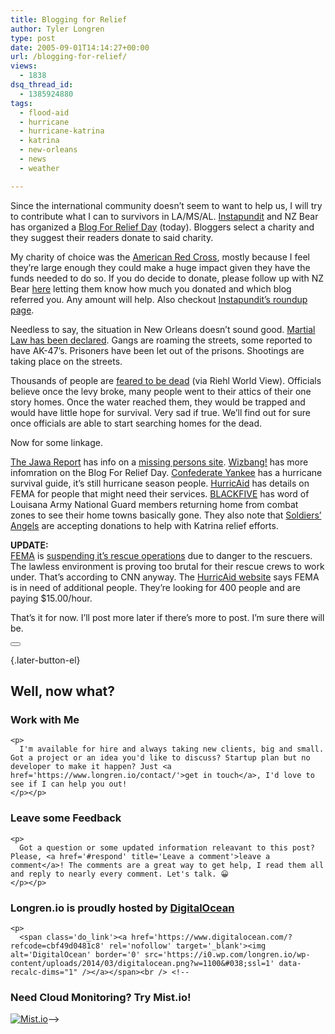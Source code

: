 ```yaml
---
title: Blogging for Relief
author: Tyler Longren
type: post
date: 2005-09-01T14:14:27+00:00
url: /blogging-for-relief/
views:
  - 1838
dsq_thread_id:
  - 1385924880
tags:
  - flood-aid
  - hurricane
  - hurricane-katrina
  - katrina
  - new-orleans
  - news
  - weather

---
```

Since the international community doesn&#8217;t seem to want to help us, I will try to contribute what I can to survivors in LA/MS/AL. [Instapundit][1] and NZ Bear has organized a [Blog For Relief Day][2] (today). Bloggers select a charity and they suggest their readers donate to said charity.

My charity of choice was the [American Red Cross][3], mostly because I feel they&#8217;re large enough they could make a huge impact given they have the funds needed to do so. If you do decide to donate, please follow up with NZ Bear [here][4] letting them know how much you donated and which blog referred you. Any amount will help. Also checkout [Instapundit&#8217;s roundup page][1].

Needless to say, the situation in New Orleans doesn&#8217;t sound good. [Martial Law has been declared][5]. Gangs are roaming the streets, some reported to have AK-47&#8217;s. Prisoners have been let out of the prisons. Shootings are taking place on the streets.

Thousands of people are [feared to be dead][6] (via Riehl World View). Officials believe once the levy broke, many people went to their attics of their one story homes. Once the water reached them, they would be trapped and would have little hope for survival. Very sad if true. We&#8217;ll find out for sure once officials are able to start searching homes for the dead.

Now for some linkage.

[The Jawa Report][7] has info on a [missing persons site][8]. [Wizbang!][9] has more infomration on the Blog For Relief Day. [Confederate Yankee][10] has a hurricane survival guide, it&#8217;s still hurricane season people. [HurricAid][11] has details on FEMA for people that might need their services. [BLACKFIVE][12] has word of Louisana Army National Guard members returning home from combat zones to see their home towns basically gone. They also note that [Soldiers&#8217; Angels][13] are accepting donations to help with Katrina relief efforts. 

**UPDATE:**  
[FEMA][14] is [suspending it&#8217;s rescue operations][15] due to danger to the rescuers. The lawless environment is proving too brutal for their rescue crews to work under. That&#8217;s according to CNN anyway. The [HurricAid website][16] says FEMA is in need of additional people. They&#8217;re looking for 400 people and are paying $15.00/hour.

That&#8217;s it for now. I&#8217;ll post more later if there&#8217;s more to post. I&#8217;m sure there will be. 

<div class="wpulike wpulike-default " >
  <div class="wp_ulike_general_class wp_ulike_is_not_liked">
    <button type="button"
					aria-label="Like Button"
					data-ulike-id="1989"
					data-ulike-nonce="e73e3870f8"
					data-ulike-type="likeThis"
					data-ulike-template="wpulike-default"
					data-ulike-display-likers="0"
					data-ulike-disable-pophover="0"
					class="wp_ulike_btn wp_ulike_put_image wp_likethis_1989"></button><span class="count-box"></span>
  </div>
</div>

[][17]{.later-button-el}

<div class='what-next'>
  <h2>
    Well, now what?
  </h2>
  
  <div class='hire'>
    <h3>
      Work with Me
    </h3>
    
    <p>
      I'm available for hire and always taking new clients, big and small. Got a project or an idea you'd like to discuss? Startup plan but no developer to make it happen? Just <a href='https://www.longren.io/contact/'>get in touch</a>, I'd love to see if I can help you out!
    </p></p>
  </div>
  
  <div class='hire'>
    <h3>
      Leave some Feedback
    </h3>
    
    <p>
      Got a question or some updated information releavant to this post? Please, <a href='#respond' title='Leave a comment'>leave a comment</a>! The comments are a great way to get help, I read them all and reply to nearly every comment. Let's talk. 😀
    </p></p>
  </div>
  
  <div class='now-what-bottom-ad'>
    <h3>
      Longren.io is proudly hosted by <a href='https://www.digitalocean.com/?refcode=cbf49d0481c8'>DigitalOcean</a>
    </h3>
    
    <p>
      <span class='do_link'><a href='https://www.digitalocean.com/?refcode=cbf49d0481c8' rel='nofollow' target='_blank'><img alt='DigitalOcean' border='0' src='https://i0.wp.com/longren.io/wp-content/uploads/2014/03/digitalocean.png?w=1100&#038;ssl=1' data-recalc-dims="1" /></a></span><br /> <!--

<h3>Need Cloud Monitoring? Try Mist.io!</h3>

<span class='do_link'><a href='http://mist.io/?ref=tyler' rel='nofollow' target='_blank'><img alt='Mist.io' border='0' src='https://i0.wp.com/longren.io/wp-content/uploads/2014/04/mistio.jpg?w=1100&#038;ssl=1' data-recalc-dims="1"></a></span>--></div> </div>

 [1]: http://instapundit.com/archives/025235.php
 [2]: http://truthlaidbear.com/katrinarelief.php
 [3]: https://www.redcross.org/donate/donation-form.asp
 [4]: http://www.truthlaidbear.com/addcontribution.php
 [5]: http://mypetjawa.mu.nu/archives/115293.php
 [6]: http://www.riehlworldview.com/carnivorous_conservative/2005/09/thousands_feare.html
 [7]: http://mypetjawa.mu.nu/archives/115301.php
 [8]: http://www.nola.com/forums/searching/
 [9]: http://wizbangblog.com/archives/006946.php
 [10]: http://confederateyankee.mu.nu/archives/115308.php
 [11]: http://hurricaid.com/2005/08/details_on_fema.php
 [12]: http://www.blackfive.net/main/2005/08/katrina_and_sol.html
 [13]: http://www.soldiersangels.org/heroes/Operation_Katrina_Soldiers_Relief_Fund.php
 [14]: http://www.fema.gov/
 [15]: http://www.cnn.com/2005/WEATHER/09/01/katrina.impact/index.html#fema
 [16]: http://hurricaid.com/2005/09/fema_needs_people.php
 [17]: #